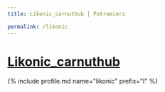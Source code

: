 ```yaml
---
title: Likonic_carnuthub | Patromierz

permalink: /likonic
---
```


# [Likonic_carnuthub](https://patronite.pl/likonic)

{% include profile.md name="likonic" prefix="l" %}
